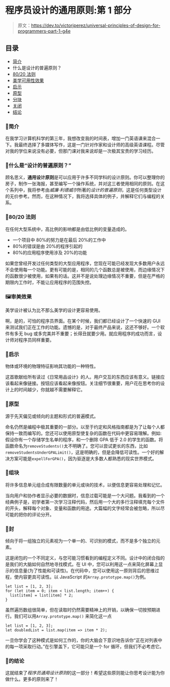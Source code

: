 # 程序员设计的通用原则:第 1 部分

> 原文：<https://dev.to/victorjperez/universal-principles-of-design-for-programmers-part-1-g4e>

## 目录

*   [简介](#introduction)
*   什么是设计的普遍原则？
*   [80/20 法则](#80/20)
*   [美学可用性效果](#Aesthetic-Usability)
*   [启示](#Affordance)
*   [原型](#Archetypes)
*   [分块](#Chunking)
*   [关闭](#Closure)
*   [结论](#Conclusion)

### 👋简介

在我学习计算机科学的第三年，我想改变我的时间表，增加一门英语课来混合一下。我最终选择了多媒体写作，这是一门针对作家和设计师的高级英语课程。尽管对我的学位来说没有必要，但那门课对我来说却是一次极其宝贵的学习经历。

### 🤷‍什么是“设计的普遍原则？”

顾名思义，**通用设计原则**是可以应用于许多不同学科的设计原则。你可以整理你的房子，制作一张海报，甚至编写一个操作系统，并对这三者使用相同的原则。在这个系列中，我将参考由*威廉·利德威尔*所著的*设计的普遍原则*，这是任何类型设计的无价参考。然而，在这种情况下，我将选择具体的例子，并解释它们与编程的关系。

### 📏80/20 法则

在任何大型系统中，高比例的影响都是由低比例的变量造成的。

*   一个项目中 80%的努力是在最后 20%的工作中
*   80%的错误是由 20%的程序引起的
*   80%的应用程序使用涉及 20%的功能

如果您曾经开发过任何类型的大型应用程序，您现在可能已经发现大多数用户永远不会使用每一个功能。更有可能的是，相同的几个函数总是被使用，而边缘情况下的函数很少被使用，如果有的话。这并不是说处理边缘情况不重要，但是在严格的期限内工作时，不能让应用程序的范围失控。

### 🖼审美效果

美学设计被认为比不那么美学的设计更容易使用。

啊，是的，可怕的程序员界面。在某个时候，我们都已经设计了一个快速的 GUI 来测试我们正在工作的功能。遗憾的是，对于最终产品来说，这还不够好。一个软件有多无 bug 或多完美并不重要；长得丑就要少用。就应用程序的成功而言，设计师对程序员同样重要。

### 🚪启示

物体或环境的物理特征影响其功能的一种特性。

这首歌献给所有读过《日常用品设计》的人。用户交互的东西应该有意义。链接应该看起来像链接。按钮应该看起来像按钮。关注细节很重要，用户花在思考你的设计上的时间越少，你就越不需要解释它。

### 💾原型

源于先天偏见或倾向的主题和形式的普遍模式。

命名仍然是编程中极其重要的一部分。以至于约定和风格指南都是为了让每个人都保持一致而编写的。您还可以使用原型使复杂的函数在代码中更容易理解。例如:假设你有一个存储学生名单的程序，和一个删除 GPA 低于 2.0 的学生的函数。将函数命名为`removeStudents()`太不明确了。您可以尝试更长的东西，比如`removeStudentsUnderGPALimit()`，这是明确的，但是会降低可读性。一个好的解决方案可能是`expellForGPA()`，因为驱逐是大多数人都熟悉的现实世界模式。

### 🎒组块

将许多信息单元组合成有限数量的单元或块的技术，以便信息更容易处理和记忆。

当向用户和协作者显示必要的数据时，信息过载可能是一个大问题。我看到的一个经典例子是，初学者第一次学习注释代码，然后用一个大的多行注释填充每个文件的开头，解释每个对象、变量和函数的用途。大篇幅的文字经常会被忽略，所以尽可能的把你的评论分开。

### 🧩封

倾向于将一组独立的元素视为一个单一的、可识别的模式，而不是多个独立的元素。

这是闭包的一个不同定义，与您可能习惯看到的编程定义不同。设计中的闭合指的是我们的大脑如何自然地寻找模式。在 UI 中，您可以利用这一点来简化屏幕上显示的信息量(为了性能和可读性)。在代码中，您可以使用这一原则背后的思维过程，使内容更具可读性。以 JavaScript 的`Array.prototype.map()`为例。

```
let list = [1, 2, 3];
for (let item = 0; item < list.length; item++) {
  list[item] = list[item] * 2;
} 
```

虽然遍历数组很简单，但在读取时仍然需要精神上的开销，以确保一切按预期进行。我们可以用`Array.prototype.map()`
来简化这一点

```
let list = [1, 2, 3];
let doubledList = list.map(item => item * 2); 
```

一旦你学会了这种模式是如何工作的，你的大脑会下意识地告诉你“正在对列表中的每一项采取行动。”在引擎盖下，它可能只是一个 for 循环，但我们不必考虑它。

### 🙇‍的结论

这就结束了*程序员通用设计原则*的这一部分！希望这些原则能让你思考设计能为你做什么。更多的原则来了！